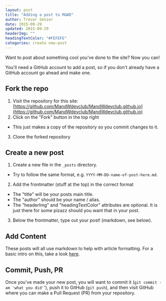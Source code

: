 ```yaml
---
layout: post
title: "Adding a post to M&WD"
author: Trevor Senior
date: 2015-09-29
updated: 2015-09-29
headerImg: ""
headingTextColor: "#FEFEFE"
categories: create new-post
---
```


Want to post about something cool you've done to the site? Now you can!

You'll need a GitHub account to add a post, so if you don't already have a GitHub account go ahead and make one.

## Fork the repo

1. Visit the repository for this site: [https://github.com/MandWdevclub/MandWdevclub.github.io](https://github.com/MandWdevclub/MandWdevclub.github.io)
2. Click on the "Fork" button in the top right
  * This just makes a copy of the repository so you commit changes to it.
3. Clone the forked repository

## Create a new post

1. Create a new file in the `_posts` directory.
  * Try to follow the same format, e.g. `YYYY-MM-DD-name-of-post-here.md`.
2. Add the frontmatter (stuff at the top) in the correct format
  * The "title" will be your posts main title.
  * The "author" should be your name / alias.
  * The "headerImg" and "headingTextColor" attributes are optional. It is just there for some pizazz should you want that in your post.
3. Below the frontmatter, type out your post! (markdown, see below).

## Add Content

These posts will all use markdown to help with article formatting. For a basic intro on this, take a look [here](https://help.github.com/articles/markdown-basics/).

## Commit, Push, PR

Once you've made your new post, you will want to commit it (`git commit -am 'what you did'`'), push it to GitHub (`git push`), and then visit GitHub where you can make a Pull Request (PR) from your repository.
